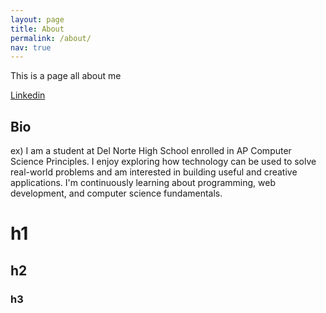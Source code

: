 ```yaml
---
layout: page
title: About
permalink: /about/
nav: true
---
```


This is a page all about me

[Linkedin](#)

## Bio

ex) I am a student at Del Norte High School enrolled in AP Computer Science Principles. I enjoy exploring how technology can be used to solve real-world problems and am interested in building useful and creative applications. I'm continuously learning about programming, web development, and computer science fundamentals.

# h1
## h2
### h3